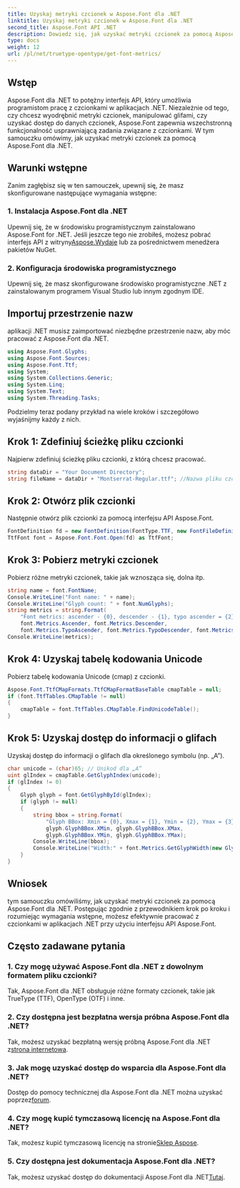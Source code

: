 ```yaml
---
title: Uzyskaj metryki czcionek w Aspose.Font dla .NET
linktitle: Uzyskaj metryki czcionek w Aspose.Font dla .NET
second_title: Aspose.Font API .NET
description: Dowiedz się, jak uzyskać metryki czcionek za pomocą Aspose.Font dla .NET. Przewodnik krok po kroku z przykładami kodu. Zawiera wymagania wstępne i często zadawane pytania. #Aspose #Czcionka
type: docs
weight: 12
url: /pl/net/truetype-opentype/get-font-metrics/
---
```

## Wstęp
Aspose.Font dla .NET to potężny interfejs API, który umożliwia programistom pracę z czcionkami w aplikacjach .NET. Niezależnie od tego, czy chcesz wyodrębnić metryki czcionek, manipulować glifami, czy uzyskać dostęp do danych czcionek, Aspose.Font zapewnia wszechstronną funkcjonalność usprawniającą zadania związane z czcionkami. W tym samouczku omówimy, jak uzyskać metryki czcionek za pomocą Aspose.Font dla .NET.
## Warunki wstępne
Zanim zagłębisz się w ten samouczek, upewnij się, że masz skonfigurowane następujące wymagania wstępne:
### 1. Instalacja Aspose.Font dla .NET
 Upewnij się, że w środowisku programistycznym zainstalowano Aspose.Font for .NET. Jeśli jeszcze tego nie zrobiłeś, możesz pobrać interfejs API z witryny[Aspose.Wydaje](https://releases.aspose.com/font/net/) lub za pośrednictwem menedżera pakietów NuGet.
### 2. Konfiguracja środowiska programistycznego
Upewnij się, że masz skonfigurowane środowisko programistyczne .NET z zainstalowanym programem Visual Studio lub innym zgodnym IDE.

## Importuj przestrzenie nazw
aplikacji .NET musisz zaimportować niezbędne przestrzenie nazw, aby móc pracować z Aspose.Font dla .NET.
```csharp
using Aspose.Font.Glyphs;
using Aspose.Font.Sources;
using Aspose.Font.Ttf;
using System;
using System.Collections.Generic;
using System.Linq;
using System.Text;
using System.Threading.Tasks;
```
Podzielmy teraz podany przykład na wiele kroków i szczegółowo wyjaśnijmy każdy z nich.
## Krok 1: Zdefiniuj ścieżkę pliku czcionki
Najpierw zdefiniuj ścieżkę pliku czcionki, z którą chcesz pracować.
```csharp
string dataDir = "Your Document Directory";
string fileName = dataDir + "Montserrat-Regular.ttf"; //Nazwa pliku czcionki z pełną ścieżką
```
## Krok 2: Otwórz plik czcionki
Następnie otwórz plik czcionki za pomocą interfejsu API Aspose.Font.
```csharp
FontDefinition fd = new FontDefinition(FontType.TTF, new FontFileDefinition("ttf", new FileSystemStreamSource(fileName)));
TtfFont font = Aspose.Font.Font.Open(fd) as TtfFont;
```
## Krok 3: Pobierz metryki czcionek
Pobierz różne metryki czcionek, takie jak wznosząca się, dolna itp.
```csharp
string name = font.FontName;
Console.WriteLine("Font name: " + name);
Console.WriteLine("Glyph count: " + font.NumGlyphs);
string metrics = string.Format(
    "Font metrics: ascender - {0}, descender - {1}, typo ascender = {2}, typo descender = {3}, UnitsPerEm = {4}",
    font.Metrics.Ascender, font.Metrics.Descender,
    font.Metrics.TypoAscender, font.Metrics.TypoDescender, font.Metrics.UnitsPerEM);
Console.WriteLine(metrics);
```
## Krok 4: Uzyskaj tabelę kodowania Unicode
Pobierz tabelę kodowania Unicode (cmap) z czcionki.
```csharp
Aspose.Font.TtfCMapFormats.TtfCMapFormatBaseTable cmapTable = null;
if (font.TtfTables.CMapTable != null)
{
    cmapTable = font.TtfTables.CMapTable.FindUnicodeTable();
}
```
## Krok 5: Uzyskaj dostęp do informacji o glifach
Uzyskaj dostęp do informacji o glifach dla określonego symbolu (np. „A”).
```csharp
char unicode = (char)65; // Unikod dla „A”
uint glIndex = cmapTable.GetGlyphIndex(unicode);
if (glIndex != 0)
{
    Glyph glyph = font.GetGlyphById(glIndex);
    if (glyph != null)
    {
        string bbox = string.Format(
            "Glyph BBox: Xmin = {0}, Xmax = {1}, Ymin = {2}, Ymax = {3}",
            glyph.GlyphBBox.XMin, glyph.GlyphBBox.XMax,
            glyph.GlyphBBox.YMin, glyph.GlyphBBox.YMax);
        Console.WriteLine(bbox);
        Console.WriteLine("Width:" + font.Metrics.GetGlyphWidth(new GlyphUInt32Id(glIndex)));
    }
}
```
## Wniosek
tym samouczku omówiliśmy, jak uzyskać metryki czcionek za pomocą Aspose.Font dla .NET. Postępując zgodnie z przewodnikiem krok po kroku i rozumiejąc wymagania wstępne, możesz efektywnie pracować z czcionkami w aplikacjach .NET przy użyciu interfejsu API Aspose.Font.
## Często zadawane pytania
### 1. Czy mogę używać Aspose.Font dla .NET z dowolnym formatem pliku czcionki?
Tak, Aspose.Font dla .NET obsługuje różne formaty czcionek, takie jak TrueType (TTF), OpenType (OTF) i inne.
### 2. Czy dostępna jest bezpłatna wersja próbna Aspose.Font dla .NET?
 Tak, możesz uzyskać bezpłatną wersję próbną Aspose.Font dla .NET z[strona internetowa](https://releases.aspose.com/).
### 3. Jak mogę uzyskać dostęp do wsparcia dla Aspose.Font dla .NET?
 Dostęp do pomocy technicznej dla Aspose.Font dla .NET można uzyskać poprzez[forum](https://forum.aspose.com/c/font/41).
### 4. Czy mogę kupić tymczasową licencję na Aspose.Font dla .NET?
 Tak, możesz kupić tymczasową licencję na stronie[Sklep Aspose](https://purchase.aspose.com/temporary-license/).
### 5. Czy dostępna jest dokumentacja Aspose.Font dla .NET?
 Tak, możesz uzyskać dostęp do dokumentacji Aspose.Font dla .NET[Tutaj](https://reference.aspose.com/font/net/).